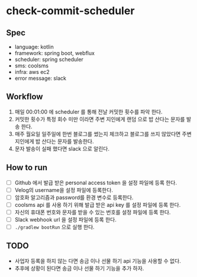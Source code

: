 # check-commit-scheduler

## Spec
- language: kotlin
- framework: spring boot, webflux
- scheduler: spring scheduler
- sms: coolsms
- infra: aws ec2
- error message: slack

## Workflow
1. 매일 00:01:00 에 scheduler 를 통해 전날 커밋한 횟수를 파악 한다.
2. 커밋한 횟수가 특정 회수 미만 이라면 주변 지인에게 랜덤 으로 밥 산다는 문자를 발송 한다.
3. 매주 월요일 일주일에 한번 블로그를 썼는지 체크하고 블로그를 쓰지 않았다면 주변 지인에게 밥 산다는 문자를 발송한다.
4. 문자 발송이 실패 했다면 slack 으로 알린다.

## How to run
- [ ] Github 에서 발급 받은 personal access token 을 설정 파일에 등록 한다.
- [ ] Velog의 username을 설정 파일에 등록한다.
- [ ] 암호화 알고리즘과 password를 환경 변수로 등록한다.
- [ ] coolsms api 를 사용 하기 위해 발급 받은 api key 를 설정 파일에 등록 한다.
- [ ] 자신의 휴대폰 번호와 문자를 받을 수 있는 번호를 설정 파일에 등록 한다.
- [ ] Slack webhook url 을 설정 파일에 등록 한다.
- [ ] `./gradlew bootRun` 으로 실행 한다.

## TODO
- 사업자 등록을 하지 않는 다면 송금 이나 선물 하기 api 기능을 사용할 수 없다.
- 추후에 상황이 된다면 송금 이나 선물 하기 기능을 추가 하자.
